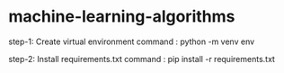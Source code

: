 # machine-learning-algorithms

step-1: Create virtual environment
command : python -m venv env

step-2: Install requirements.txt
command : pip install -r requirements.txt